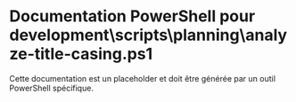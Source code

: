 # Documentation PowerShell pour development\scripts\planning\analyze-title-casing.ps1

Cette documentation est un placeholder et doit être générée par un outil PowerShell spécifique.
